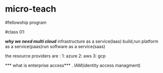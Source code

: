# micro-teach
#fellowship program

#class 01:

***why we need multi cloud***
infrastructure as a service(Iaas) build,run
platform as a service(paas)run
software as a service(saas)

the resource providers are :
1: azure
2: aws
3: gcp

*** what is enterprise access***
. IAM(identity access managment)
